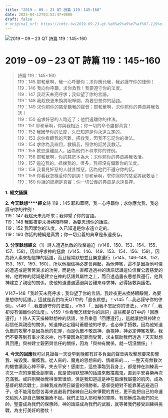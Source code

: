 ```yaml
---
title: "2019 – 09 – 23 QT 詩篇 119：145~160"
date: 2025-04-12T03:52:47+0800
draft: false
# original_url: https://cmtc.tw/2019-09-23-qt-%e8%a9%a9%e7%af%87-119%ef%bc%9a145160
---
```


![2019 – 09 – 23 QT 詩篇 119：145\~160](/images/qt.jpg   "2019 – 09 – 23 QT 詩篇 119：145\~160")

# 2019 – 09 – 23 QT 詩篇 119：145\~160

> 詩篇 119：145\~160  
> 119：145 耶和華啊，我一心呼籲你；求你應允我，我必謹守你的律例！  
> 119：146 我向你呼籲，求你救我！我要遵守你的法度。  
> 119：147 我趁天未亮呼求；我仰望了你的言語。  
> 119：148 我趁夜更未換將眼睜開，為要思想你的話語。  
> 119：149 求你照你的慈愛聽我的聲音；耶和華啊，求你照你的典章將我救活！  
> 119：150 追求奸惡的人臨近了；他們遠離你的律法。  
> 119：151 耶和華啊，你與我相近；你一切的命令盡都真實！  
> 119：152 我因學你的法度，久已知道是你永遠立定的。  
> 119：153 求你看顧我的苦難，搭救我，因我不忘記你的律法。  
> 119：154 求你為我辨屈，救贖我，照你的話將我救活。  
> 119：155 救恩遠離惡人，因為他們不尋求你的律例。  
> 119：156 耶和華啊，你的慈悲本為大；求你照你的典章將我救活。  
> 119：157 逼迫我的，抵擋我的，很多，我卻沒有偏離你的法度。  
> 119：158 我看見奸惡的人就甚憎惡，因為他們不遵守你的話。  
> 119：159 你看我怎樣愛你的訓詞！耶和華啊，求你照你的慈愛將我救活！  
> 119：160 你話的總綱是真實；你一切公義的典章是永遠長存。

**1.** **經文誦讀**

**2. 今天默想****經文**詩 119：145 耶和華啊，我一心呼籲你；求你應允我，我必謹守你的律例！  
119：147 我趁天未亮呼求；我仰望了你的言語。  
119：148 我趁夜更未換將眼睜開，為要思想你的話語。  
119：152 我因學你的法度，久已知道是你永遠立定的。  
119：160 你話的總綱是真實；你一切公義的典章是永遠長存。

**3. 分享默想經文**（1）詩人遭遇仇敵的攻擊逼迫（v146、150、153、154、155、157、158），因此呼求神的拯救（v145、146、149、153、154、156、159）。因為詩人素來相信神的話語，而且經常默想並且樂意遵行（v145、146\~148、152、153、157、159、160），所以他相信神必定會興起，為他伸冤，這不是因為他可憐的遭遇或是苦苦哀求的功勞，而是他一直都透過神的話語認識這位信實公義慈愛的神，他對神的認識是建立在神的話語與屬性之上，而且透過晝夜思想與遵行，他與神建立了親密的關係，使他知道遭遇逼迫與苦難來尋求神，必得拯救與護佑。

V147\~148「我趁天未亮呼求；我仰望了你的言語。我趁夜更未換將眼睜開，為要思想你的話語。」這就是我們每天QT中的「晝夜默想」！v145「…我必謹守你的律例」、v146「…我要遵守你的法度」、v153 「…因我不忘記你的律法」、v157「…我卻沒有偏離你的法度」、v159「你看我怎樣愛你的訓詞」這些都是QT中的「回應遵行」！詩人天天操練默想神的話語，並且樂意「回應遵行」，這就讓他與神建立起信任與親密的關係，知道神必定隨時垂聽他的呼求，也必伸手搭救。因為他知道仇敵的攻擊不是因為他的犯罪，而是仇敵不敬畏神、藐視神，神必定伸冤攻擊。我們不要等到有事才來求神，也不要因為犯罪而受苦，求主幫助我們透過「天天默想與回應」與神建立親密與信任的關係，因為「與神有關係，就一切沒關係」！

**4. 今天的回應**我可以見證每一天從早到晚都有許多負面的聲音與攻擊想要來影響我、摧毀我、癱瘓我。從人來的、魔鬼的思想來的、情緒來的…，一整天有無數次的機會讓我心神不寧，失去平安！感謝主，這些事臨到我身上，都是神在訓練我一次又一次的穿戴全副軍裝，就是使用默想神的話語來敵擋魔鬼，直到平安喜樂再次充滿我。或許剛開始覺得很累很煩，但是我知道這是神在鍛煉我屬靈的肌肉，成為基督的精兵戰士，訓練我成為明日屬靈的得勝者。基督徒絕對不能靠著逃避過日子，也不能用抱怨苦毒來逃避我們操練自己起來爭戰的責任，更不能把自己的命運交給別人卻自己懶散癱瘓不起。我們正加入耶和華的軍隊，有耶穌成為我們的元帥，聖靈成為我們的保惠師，神的話語成為我們的武器，就等著我們接受訓練與挑戰，為主打美好的勝仗！